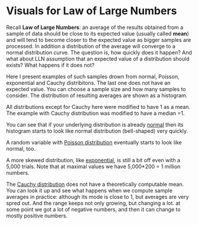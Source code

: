 #  Visuals for Law of Large Numbers
Recall **Law of Large Numbers**: an average of the results obtained from a sample of data should be close to its expected value (usually called __mean__) and 
will tend to become closer to the expected value as bigger samples are processed. In addition a distribution of the average will converge to 
a normal distribution curve. The question is, how quickly does it happen? And what about LLN assumption that an expected value of a distribution should exists? 
What happens if it does not?

Here I present examples of such samples drown from normal, Poisson, exponential and Cauchy distribitons. The last one does not have an expected value. You can choose a
sample size and how many samples to consider. The distribution of resulting averages are shown as a histogram.

All distributions except for Cauchy here were modified to have 1 as a mean. The example with Cauchy distribution was modified to have a median =1. 

You can see that if your underlying distribution 
is already [normal](https://www.statisticshowto.com/probability-and-statistics/normal-distributions/) then its histogram starts to look like normal distribution (bell-shaped) very quickly. 

A random variable with [Poisson distribution](https://www.statisticshowto.com/poisson-distribution/) eventually starts to look like normal, too. 

A more skewed distribution, like [exponential](https://www.statisticshowto.com/exponential-distribution/), is still a bit off even with a 5,000 trials. 
Note that at maximal values we have 5,000\*200 = 1 million numbers. 

The [Cauchy distribution](https://www.statisticshowto.com/cauchy-distribution-2/) does not have a theoretically computable mean. 
You can look it up and see what happens when we compute sample averages in practice: 
although its mode is close to 1, but averages are very spred out. And the range keeps not only growing, but changing a lot. 
at some point we got a lot of negative numbers, and then it can change to mostly positive numbers.
